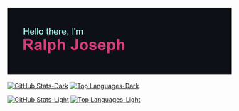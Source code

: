 ![Header](/header.png)

[![GitHub Stats-Dark](https://github-readme-stats.vercel.app/api?username=luhluh-17&count_private=true&show_icons=true&hide_border=true&bg_color=00000000&theme=radical#gh-dark-mode-only)](https://github.com/luhluh-17/luhluh-17#gh-dark-mode-only) [![Top Languages-Dark](https://github-readme-stats.vercel.app/api/top-langs/?username=luhluh-17&langs_count=20&hide_border=true&layout=compact&bg_color=00000000&theme=radical#gh-dark-mode-only)](https://github.com/luhluh-17/luhluh-17#gh-dark-mode-only)

[![GitHub Stats-Light](https://github-readme-stats.vercel.app/api?username=luhluh-17&count_private=true&show_icons=true&hide_border=true&theme=radical#gh-light-mode-only)](https://github.com/luhluh-17/luhluh-17#gh-light-mode-only) [![Top Languages-Light](https://github-readme-stats.vercel.app/api/top-langs/?username=luhluh-17&langs_count=20&hide_border=true&layout=compact&theme=radical#gh-light-mode-only)](https://github.com/luhluh-17/luhluh-17#gh-light-mode-only)
